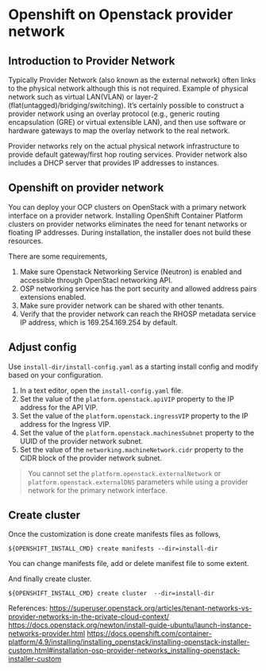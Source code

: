 # Openshift on Openstack provider network

## Introduction to Provider Network
Typically Provider Network (also known as the external network) often links to the physical network although this is not required. Example of physical network such as virtual LAN(VLAN) or layer-2 (flat(untagged)/bridging/switching). It’s certainly possible to construct a provider network using an overlay protocol (e.g., generic routing encapsulation (GRE) or virtual extensible LAN), and then use software or hardware gateways to map the overlay network to the real network.

Provider networks rely on the actual physical network infrastructure to provide default gateway/first hop routing services. Provider network also includes a DHCP server that provides IP addresses to instances.

## Openshift on provider network
You can deploy your OCP clusters on OpenStack with a primary network interface on a provider network. Installing OpenShift Container Platform clusters on provider networks eliminates the need for tenant networks or floating IP addresses. During installation, the installer does not build these resources.

There are some requirements,
1. Make sure Openstack Networking Service (Neutron) is enabled and accessible through OpenStacl networking API.
2. OSP networking service has the port security and allowed address pairs extensions enabled.
3. Make sure provider network can be shared with other tenants.
4. Verify that the provider network can reach the RHOSP metadata service IP address, which is 169.254.169.254 by default.

## Adjust config
Use `install-dir/install-config.yaml` as a starting install config and modify based on your configuration.

1. In a text editor, open the `install-config.yaml` file.
2. Set the value of the `platform.openstack.apiVIP` property to the IP address for the API VIP.
3. Set the value of the `platform.openstack.ingressVIP` property to the IP address for the Ingress VIP.
4. Set the value of the `platform.openstack.machinesSubnet` property to the UUID of the provider network subnet.
5. Set the value of the `networking.machineNetwork.cidr` property to the CIDR block of the provider network subnet.

> You cannot set the `platform.openstack.externalNetwork` or `platform.openstack.externalDNS` parameters while using a provider network for the primary network interface.

## Create cluster
Once the customization is done create manifests files as follows,
```
${OPENSHIFT_INSTALL_CMD} create manifests --dir=install-dir
```
You can change manifests file, add or delete manifest file to some extent.

And finally create cluster.
```
${OPENSHIFT_INSTALL_CMD} create cluster  --dir=install-dir
```

References:
https://superuser.openstack.org/articles/tenant-networks-vs-provider-networks-in-the-private-cloud-context/
https://docs.openstack.org/newton/install-guide-ubuntu/launch-instance-networks-provider.html
https://docs.openshift.com/container-platform/4.9/installing/installing_openstack/installing-openstack-installer-custom.html#installation-osp-provider-networks_installing-openstack-installer-custom
